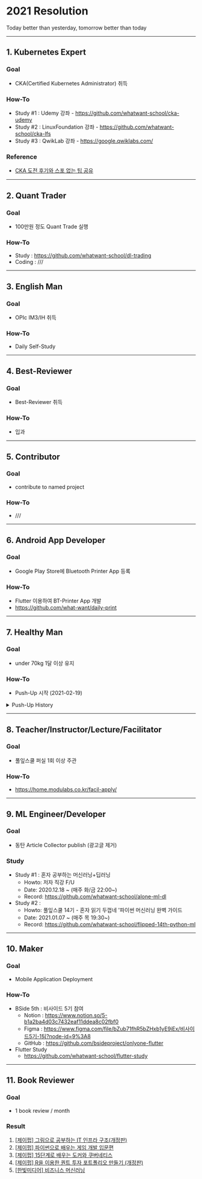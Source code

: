 # 2021 Resolution
Today better than yesterday, tomorrow better than today

---

## 1. Kubernetes Expert

### Goal
- CKA(Certified Kubernetes Administrator) 취득

### How-To
- Study #1 : Udemy 강좌 - https://github.com/whatwant-school/cka-udemy
- Study #2 : LinuxFoundation 강좌 - https://github.com/whatwant-school/cka-lfs
- Study #3 : QwikLab 강좌 - https://google.qwiklabs.com/

### Reference
- [CKA 도전 후기와 스포 없는 팁 공유](https://jonnung.dev/kubernetes/2020/08/24/cka-challenge-and-spoiler-free-tips/)

---

## 2. Quant Trader

### Goal
- 100만원 정도 Quant Trade 실행

### How-To
- Study : https://github.com/whatwant-school/dl-trading
- Coding : ///

---

## 3. English Man

### Goal
- OPIc IM3/IH 취득

### How-To
- Daily Self-Study

---

## 4. Best-Reviewer

### Goal
- Best-Reviewer 취득

### How-To
- 입과

---

## 5. Contributor

### Goal
- contribute to named project

### How-To
- ///

---

## 6. Android App Developer

### Goal
- Google Play Store에 Bluetooth Printer App 등록

### How-To
- Flutter 이용하여 BT-Printer App 개발
- https://github.com/what-want/daily-print

---

## 7. Healthy Man

### Goal
- under 70kg 1달 이상 유지

### How-To
- Push-Up 시작 (2021-02-19)

<details markdown="1">
<summary>Push-Up History</summary>

    - 01 day (02/19) : 10 = 10개
    - 02 day (02/20) :  8 = 6개 + 2개 (어깨 연결된 가슴 부위 근육통... ㅠㅠ)
    - 03 day (02/21) : 10 = 5개 + 5개
    - 04 day (02/22) : 11 = 5개 + 3개 + 3개
    - 05 day (02/24) : 15 = 5개 + 5개 + 5개
    - 06 day (02/25) : 15 = 5개 + 5개 + 5개
    - 07 day (02/27) : 17 = 5개 + 5개 + 5개 + 2개
    - 08 day (03/03) : 18 = 6개 + 6개 + 6개

</details>


---

## 8. Teacher/Instructor/Lecture/Facilitator

### Goal
- 풀잎스쿨 퍼실 1회 이상 주관

### How-To
- https://home.modulabs.co.kr/facil-apply/

---

## 9. ML Engineer/Developer

### Goal
- 동탄 Article Collector publish (광고글 제거)

### Study
- Study #1 : 혼자 공부하는 머신러닝+딥러닝
  - Howto: 저자 직강 F/U
  - Date: 2020.12.18 ~ (매주 화/금 22:00~)
  - Record: https://github.com/whatwant-school/alone-ml-dl
- Study #2 : 
  - Howto: 풀잎스쿨 14기 - 혼자 읽기 두껍네 '파이썬 머신러닝 완벽 가이드
  - Date: 2021.01.07 ~ (매주 목 19:30~)
  - Record: https://github.com/whatwant-school/flipped-14th-python-ml

---

## 10. Maker

### Goal
- Mobile Application Deployment

### How-To
- BSide 5th : 비사이드 5기 참여
  - Notion : https://www.notion.so/5-b1a2ba4d03c7432eaf11ddea8c02fbf0
  - Figma : https://www.figma.com/file/bZub71fhR5bZHxb1yE9iEx/비사이드5기-1팀?node-id=9%3A8
  - GitHub : https://github.com/bsideproject/onlyone-flutter
- Flutter Study
  - https://github.com/whatwant-school/flutter-study

---

## 11. Book Reviewer

### Goal
- 1 book review / month

### Result

1. [[제이펍] 그림으로 공부하는 IT 인프라 구조(개정판)](https://www.whatwant.com/entry/제이펍-그림으로-공부하는-IT-인프라-구조개정판)
1. [[제이펍] 파이썬으로 배우는 게임 개발 입문편](https://www.whatwant.com/entry/제이펍-파이썬으로-배우는-게임-개발-입문편)
1. [[제이펍] 15단계로 배우는 도커와 쿠버네티스](https://www.whatwant.com/entry/제이펍-15단계로-배우는-도커와-쿠버네티스)
1. [[제이펍] R을 이용한 퀀트 투자 포트폴리오 만들기 (개정판)](https://www.whatwant.com/entry/제이펍-R을-이용한-퀀트-투자-포트폴리오-만들기-개정판)
1. [[한빛미디어] 비즈니스 머신러닝](https://www.whatwant.com/entry/한빛미디어-비즈니스-머신러닝)

